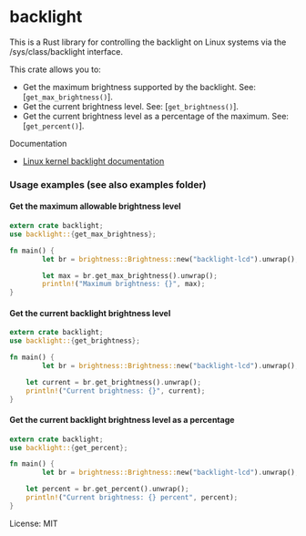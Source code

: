 # backlight

This is a Rust library for controlling the backlight on Linux systems via
the /sys/class/backlight interface.

[`backlight`]: https://github.com/andy-sdc/backlight.git

This crate allows you to:
- Get the maximum brightness supported by the backlight. See: [`get_max_brightness()`].
- Get the current brightness level. See: [`get_brightness()`].
- Get the current brightness level as a percentage of the maximum. See: [`get_percent()`].

Documentation
- [Linux kernel backlight documentation]()

### Usage examples (see also examples folder)

#### Get the maximum allowable brightness level

```rust
extern crate backlight;
use backlight::{get_max_brightness};

fn main() {
	    let br = brightness::Brightness::new("backlight-lcd").unwrap();

	    let max = br.get_max_brightness().unwrap();
	    println!("Maximum brightness: {}", max);
}
```

#### Get the current backlight brightness level

```rust
extern crate backlight;
use backlight::{get_brightness};

fn main() {
	    let br = brightness::Brightness::new("backlight-lcd").unwrap();

    let current = br.get_brightness().unwrap();
    println!("Current brightness: {}", current);
}
```

#### Get the current backlight brightness level as a percentage

```rust
extern crate backlight;
use backlight::{get_percent};

fn main() {
	    let br = brightness::Brightness::new("backlight-lcd").unwrap();

    let percent = br.get_percent().unwrap();
    println!("Current brightness: {} percent", percent);
}
```


License: MIT
